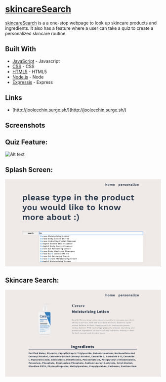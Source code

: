 # [skincareSearch](http://jooleechin.surge.sh/)

[skincareSearch](http://jooleechin.surge.sh/) is a a one-stop webpage to look up skincare products and ingredients. It also has a feature where a user can take a quiz to create a personalized skincare routine.
## Built With

* [JavaScript](https://www.javascript.com/) - Javascript
* [CSS](https://developer.mozilla.org/en-US/docs/Web/CSS) - CSS
* [HTML5](https://developer.mozilla.org/en-US/docs/Web/Guide/HTML/HTML5) - HTML5
* [Node.js](https://nodejs.org/en/) - Node
* [Expressjs](https://expressjs.com/) - Express

## Links

* [http://jooleechin.surge.sh/](http://jooleechin.surge.sh/)

## Screenshots

## Quiz Feature:
![Alt text](./assets/skin.gif)

## Splash Screen:
![Alt text](./assets/splash.png)

## Skincare Search:
![Alt text](./assets/results.png)
